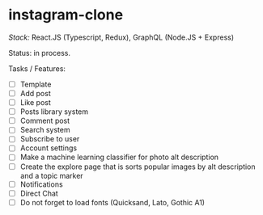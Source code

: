 # instagram-clone
_Stack:_ React.JS (Typescript, Redux), GraphQL (Node.JS + Express)

Status: in process.

Tasks / Features:
- [ ] Template
- [ ] Add post
- [ ] Like post
- [ ] Posts library system
- [ ] Comment post
- [ ] Search system
- [ ] Subscribe to user
- [ ] Account settings
- [ ] Make a machine learning classifier for photo alt description
- [ ] Create the explore page that is sorts popular images by alt description and a topic marker
- [ ] Notifications
- [ ] Direct Chat
- [ ] Do not forget to load fonts (Quicksand, Lato, Gothic A1)
